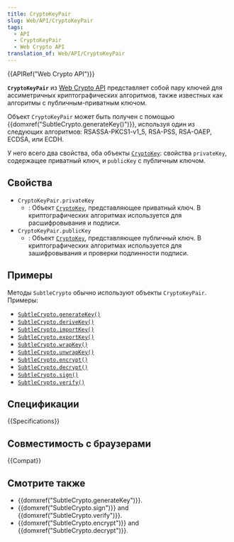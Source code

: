 ```yaml
---
title: CryptoKeyPair
slug: Web/API/CryptoKeyPair
tags:
  - API
  - CryptoKeyPair
  - Web Crypto API
translation_of: Web/API/CryptoKeyPair
---
```


{{APIRef("Web Crypto API")}}

**`CryptoKeyPair`** из [Web Crypto API](/ru/docs/Web/API/Web_Crypto_API) представляет собой пару ключей для ассиметричных криптографических алгоритмов, также известных как алгоритмы с публичным-приватным ключом.

Объект `CryptoKeyPair` может быть получен с помощью {{domxref("SubtleCrypto.generateKey()")}}, используя один из следующих алгоритмов: RSASSA-PKCS1-v1_5, RSA-PSS, RSA-OAEP, ECDSA, или ECDH.

У него всего два свойства, оба объекты [`CryptoKey`](/ru/docs/Web/API/CryptoKey): свойства `privateKey`, содержащее приватный ключ, и `publicKey` с публичным ключом.

## Свойства

- `CryptoKeyPair.privateKey`
  - : Объект [`CryptoKey`](/ru/docs/Web/API/CryptoKey), представляющее приватный ключ. В криптографических алгоритмах используется для расшифровывания и подписи.
- `CryptoKeyPair.publicKey`
  - : Объект [`CryptoKey`](/ru/docs/Web/API/CryptoKey), представляющее публичный ключ. В криптографических алгоритмах используется для зашифровывания и проверки подлинности подписи.

## Примеры

Методы `SubtleCrypto` обычно используют объекты `CryptoKeyPair`. Примеры:

- [`SubtleCrypto.generateKey()`](/ru/docs/Web/API/SubtleCrypto/generateKey)
- [`SubtleCrypto.deriveKey()`](/ru/docs/Web/API/SubtleCrypto/deriveKey)
- [`SubtleCrypto.importKey()`](/ru/docs/Web/API/SubtleCrypto/importKey)
- [`SubtleCrypto.exportKey()`](/ru/docs/Web/API/SubtleCrypto/exportKey)
- [`SubtleCrypto.wrapKey()`](/ru/docs/Web/API/SubtleCrypto/wrapKey)
- [`SubtleCrypto.unwrapKey()`](/ru/docs/Web/API/SubtleCrypto/unwrapKey)
- [`SubtleCrypto.encrypt()`](/ru/docs/Web/API/SubtleCrypto/encrypt)
- [`SubtleCrypto.decrypt()`](/ru/docs/Web/API/SubtleCrypto/decrypt)
- [`SubtleCrypto.sign()`](/ru/docs/Web/API/SubtleCrypto/sign)
- [`SubtleCrypto.verify()`](/ru/docs/Web/API/SubtleCrypto/verify)

## Спецификации

{{Specifications}}

## Совместимость с браузерами

{{Compat}}

## Смотрите также

- {{domxref("SubtleCrypto.generateKey")}}.
- {{domxref("SubtleCrypto.sign")}} and {{domxref("SubtleCrypto.verify")}}.
- {{domxref("SubtleCrypto.encrypt")}} and {{domxref("SubtleCrypto.decrypt")}}.
